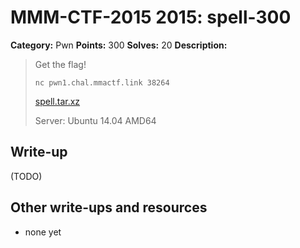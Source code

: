 # MMM-CTF-2015 2015: spell-300

**Category:** Pwn
**Points:** 300
**Solves:** 20
**Description:**

> Get the flag!
>
> `nc pwn1.chal.mmactf.link 38264`
>
> [spell.tar.xz](spell.tar.xz-affec9499c75fec329b18d98f2072391338017318e97a13f6acca831228b5683)
>
> Server: Ubuntu 14.04 AMD64
>


## Write-up

(TODO)

## Other write-ups and resources

* none yet
